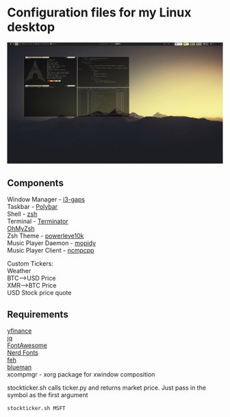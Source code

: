 # Configuration files for my Linux desktop

![screenshot](assets/2021-12-02.png)

## Components

Window Manager - [i3-gaps](https://i3wm.org/)  
Taskbar - [Polybar](https://github.com/polybar/polybar)  
Shell - [zsh](https://zsh.sourceforge.io/)  
Terminal - [Terminator](https://terminator-gtk3.readthedocs.io/en/latest/preferences.html)  
[OhMyZsh](https://ohmyz.sh/)  
Zsh Theme - [powerleve10k](https://github.com/romkatv/powerlevel10k)  
Music Player Daemon - [mopidy](https://mopidy.com/)  
Music Player Client - [ncmpcpp](https://github.com/ncmpcpp/ncmpcpp)

Custom Tickers:  
Weather  
BTC-->USD Price  
XMR-->BTC Price  
USD Stock price quote

## Requirements

[yfinance](https://pypi.org/project/yfinance/)  
[jq](https://stedolan.github.io/jq/)  
[FontAwesome](https://fontawesome.com/)  
[Nerd Fonts](https://github.com/ryanoasis/nerd-fonts)  
[feh](https://feh.finalrewind.org/)  
[blueman](https://github.com/blueman-project/blueman)  
xcompmgr - xorg package for xwindow composition  

stockticker.sh calls ticker.py and returns market price.  Just pass in the symbol as the first argument

```bash
stockticker.sh MSFT
```
